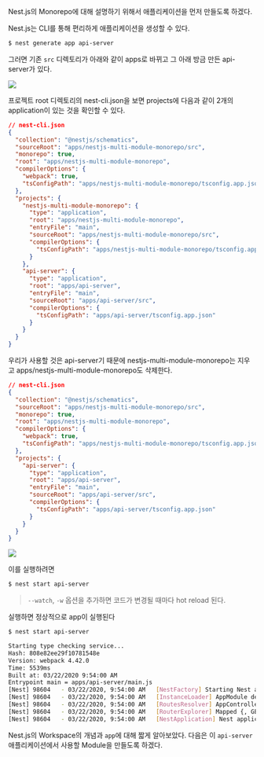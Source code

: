 Nest.js의 Monorepo에 대해 설명하기 위해서 애플리케이션을 먼저 만들도록 하겠다.

Nest.js는 CLI를 통해 편리하게 애플리케이션을 생성할 수 있다.

```bash
$ nest generate app api-server
```

그러면 기존 `src` 디렉토리가 아래와 같이 apps로 바뀌고 그 아래 방금 만든 api-server가 있다.

![](2020-03-22-09-47-25.png)

프로젝트 root 디렉토리의 nest-cli.json을 보면 projects에 다음과 같이 2개의 application이 있는 것을 확인할 수 있다.

```json
// nest-cli.json
{
  "collection": "@nestjs/schematics",
  "sourceRoot": "apps/nestjs-multi-module-monorepo/src",
  "monorepo": true,
  "root": "apps/nestjs-multi-module-monorepo",
  "compilerOptions": {
    "webpack": true,
    "tsConfigPath": "apps/nestjs-multi-module-monorepo/tsconfig.app.json"
  },
  "projects": {
    "nestjs-multi-module-monorepo": {
      "type": "application",
      "root": "apps/nestjs-multi-module-monorepo",
      "entryFile": "main",
      "sourceRoot": "apps/nestjs-multi-module-monorepo/src",
      "compilerOptions": {
        "tsConfigPath": "apps/nestjs-multi-module-monorepo/tsconfig.app.json"
      }
    },
    "api-server": {
      "type": "application",
      "root": "apps/api-server",
      "entryFile": "main",
      "sourceRoot": "apps/api-server/src",
      "compilerOptions": {
        "tsConfigPath": "apps/api-server/tsconfig.app.json"
      }
    }
  }
}
```

우리가 사용할 것은 api-server기 때문에 nestjs-multi-module-monorepo는 지우고 apps/nestjs-multi-module-monorepo도 삭제한다.

```json
// nest-cli.json
{
  "collection": "@nestjs/schematics",
  "sourceRoot": "apps/nestjs-multi-module-monorepo/src",
  "monorepo": true,
  "root": "apps/nestjs-multi-module-monorepo",
  "compilerOptions": {
    "webpack": true,
    "tsConfigPath": "apps/nestjs-multi-module-monorepo/tsconfig.app.json"
  },
  "projects": {
    "api-server": {
      "type": "application",
      "root": "apps/api-server",
      "entryFile": "main",
      "sourceRoot": "apps/api-server/src",
      "compilerOptions": {
        "tsConfigPath": "apps/api-server/tsconfig.app.json"
      }
    }
  }
}
```

![](2020-03-22-09-52-38.png)

이를 실행하려면 

```bash
$ nest start api-server
```

> `--watch`, `-w` 옵션을 추가하면 코드가 변경될 때마다 hot reload 된다.

실행하면 정상적으로 app이 실행된다

```bash
$ nest start api-server

Starting type checking service...
Hash: 808e82ee29f10781548e
Version: webpack 4.42.0
Time: 5539ms
Built at: 03/22/2020 9:54:00 AM
Entrypoint main = apps/api-server/main.js
[Nest] 98604   - 03/22/2020, 9:54:00 AM   [NestFactory] Starting Nest application...
[Nest] 98604   - 03/22/2020, 9:54:00 AM   [InstanceLoader] AppModule dependencies initialized +17ms
[Nest] 98604   - 03/22/2020, 9:54:00 AM   [RoutesResolver] AppController {}: +6ms
[Nest] 98604   - 03/22/2020, 9:54:00 AM   [RouterExplorer] Mapped {, GET} route +3ms
[Nest] 98604   - 03/22/2020, 9:54:00 AM   [NestApplication] Nest application successfully started +2ms
```

Nest.js의 Workspace의 개념과 `app`에 대해 짧게 알아보았다.
다음은 이 `api-server` 애플리케이션에서 사용할 Module을 만들도록 하겠다.
